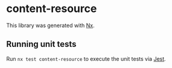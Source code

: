 # content-resource

This library was generated with [Nx](https://nx.dev).

## Running unit tests

Run `nx test content-resource` to execute the unit tests via [Jest](https://jestjs.io).

